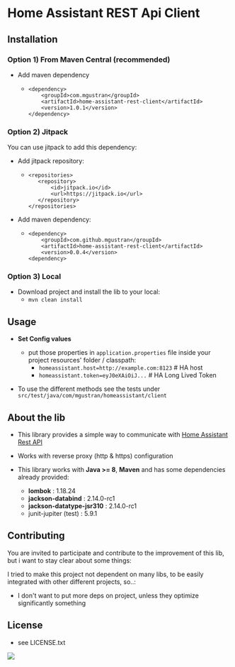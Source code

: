 # Home Assistant REST Api Client




## Installation
### Option 1) From Maven Central (recommended)
* Add maven dependency
    * ```
      <dependency>
          <groupId>com.mgustran</groupId>
          <artifactId>home-assistant-rest-client</artifactId>
          <version>1.0.1</version>
      </dependency>
      ```

### Option 2) Jitpack
You can use jitpack to add this dependency:
  * Add jitpack repository:
    * ```
      <repositories>
         <repository>
             <id>jitpack.io</id>
             <url>https://jitpack.io</url>
         </repository>
      </repositories> 
      ```
  * Add maven dependency:
    * ```
      <dependency>
          <groupId>com.github.mgustran</groupId>
          <artifactId>home-assistant-rest-client</artifactId>
          <version>0.0.4</version>
      <dependency>
      ```

### Option 3) Local
* Download project and install the lib to your local:
  * `mvn clean install`


## Usage
* **Set Config values**
  * put those properties in `application.properties` file inside your project resources' folder / classpath:
    * `homeassistant.host=http://example.com:8123`  # HA host
    * `homeassistant.token=eyJ0eXAiOiJ...`   # HA Long Lived Token


* To use the different methods see the tests under `src/test/java/com/mgustran/homeassistant/client`

## About the lib

* This library provides a simple way to communicate with [Home Assistant Rest API](https://developers.home-assistant.io/docs/api/rest/)

* Works with reverse proxy (http & https) configuration

* This library works with **Java >= 8**, **Maven** and has some dependencies already provided:
  * **lombok** : 1.18.24
  * **jackson-databind** : 2.14.0-rc1
  * **jackson-datatype-jsr310** : 2.14.0-rc1
  * junit-jupiter (test) : 5.9.1


## Contributing
You are invited to participate and contribute to the improvement of this lib, but i want to stay clear about some things:

I tried to make this project not dependent on many libs, to be easily integrated with other different projects, so..:
* I don't want to put more deps on project, unless they optimize significantly something

## License
* see LICENSE.txt


[<img src="https://media.tenor.com/Qk9SE5aOLPEAAAAM/yes-awkward.gif">](https://www.youtube.com/watch?v=bxaYsGo-Sec)

